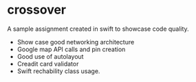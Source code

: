 # crossover
A sample assignment created in swift to showcase code quality.

- Show case good networking architecture 
- Google map API calls and pin creation
- Good use of autolayout
- Creadit card validator 
- Swift rechability class usage.
